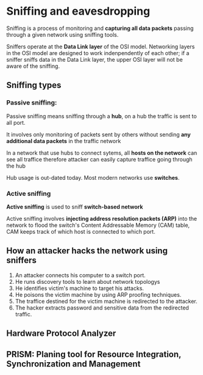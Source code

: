 # Sniffing and eavesdropping

Sniffing is a process of monitoring and **capturing all data packets** passing through a given network using sniffing tools.

Sniffers operate at the **Data Link layer** of the OSI model. Networking layers in the OSI model are designed to work indenpendently of each other; if a sniffer sniffs data in the Data Link layer, the upper OSI layer will not be aware of the sniffing.

## Sniffing types

### Passive sniffing:

Passive sniffing means sniffing through a **hub**, on a hub the traffic is sent to all port.

It involves only monitoring of packets sent by others without sending **any additional data packets** in the traffic network

In a network that use hubs to connect sytems, all **hosts on the network** can see all traffice therefore attacker can easily capture traffice going through the hub

Hub usage is out-dated today. Most modern networks use **switches**.

### Active sniffing

**Active sniffing** is used to sniff **switch-based network**

Active sniffing involves **injecting address resolution packets (ARP)** into the network to flood the switch's Content Addressable Memory (CAM) table, CAM keeps track of which host is connected to which port.

## How an attacker hacks the network using sniffers

1. An attacker connects his computer to a switch port.
2. He runs discovery tools to learn about network topologys
3. He identifies victim's machine to target his attacks.
4. He poisons the victim machine by using ARP proofing techniques.
5. The traffice destined for the victim machine is redirected to the attacker.
6. The hacker extracts password and sensitive data from the redirected traffic.

## Hardware Protocol Analyzer

## PRISM: Planing tool for Resource Integration, Synchronization and Management